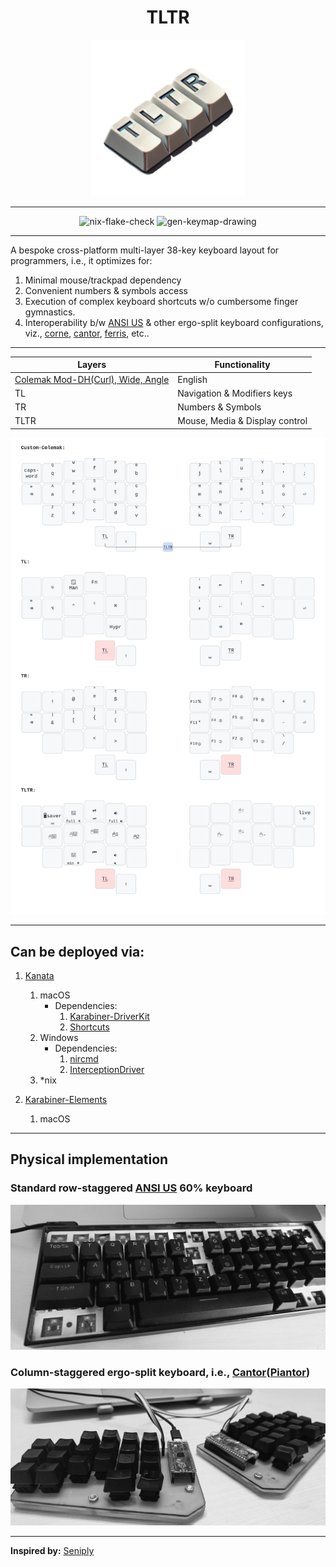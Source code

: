 <h1 align='center'>TLTR</h1>
<div align='center'>
    <img title='TLTR' src='./assets/logo.png' alt='Logo for the layout' height='250px'/>
</div>

---

<div align='center'>
    <img src="https://github.com/DivitMittal/TLTR/actions/workflows/.github/workflows/flake-check.yml/badge.svg" alt="nix-flake-check"/>
    <img src="https://github.com/DivitMittal/TLTR/actions/workflows/.github/workflows/keymap-drawer.yml/badge.svg" alt="gen-keymap-drawing"/>
</div>

---

A bespoke cross-platform multi-layer 38-key keyboard layout for programmers, i.e., it optimizes for:

1. Minimal mouse/trackpad dependency
2. Convenient numbers & symbols access
3. Execution of complex keyboard shortcuts w/o cumbersome finger gymnastics.
4. Interoperability b/w [ANSI US](https://commons.wikimedia.org/wiki/File:ANSI_Keyboard_Layout_Diagram_with_Form_Factor.svg) & other ergo-split keyboard configurations, viz., [corne](https://github.com/foostan/crkbd/), [cantor](https://github.com/diepala/cantor), [ferris](https://github.com/pierrechevalier83/ferris), etc..

---

| Layers                                                                                        | Functionality                  |
| --------------------------------------------------------------------------------------------- | ------------------------------ |
| [Colemak Mod-DH(Curl), Wide, Angle](https://github.com/ColemakMods/mod-dh?tab=readme-ov-file) | English                        |
| TL                                                                                            | Navigation & Modifiers keys    |
| TR                                                                                            | Numbers & Symbols              |
| TLTR                                                                                          | Mouse, Media & Display control |

<div align='center'>
    <img title='Layers' src='./assets/tltr.svg' alt='Layers of the keyboard layout visualized'/>
</div>

---

## Can be deployed via:

1. [Kanata](https://github.com/jtroo/kanata/)

   1. macOS
      - Dependencies:
        1. [Karabiner-DriverKit](https://github.com/pqrs-org/Karabiner-DriverKit-VirtualHIDDevice/blob/main/dist/Karabiner-DriverKit-VirtualHIDDevice-3.1.0.pkg)
        2. [Shortcuts](<https://www.wikipedia.com/en/articles/Shortcuts_(Apple)>)
   2. Windows
      - Dependencies:
        1. [nircmd](https://www.nirsoft.net/utils/nircmd.html)
        2. [InterceptionDriver](https://github.com/oblitum/Interception)
   3. \*nix

1. [Karabiner-Elements](https://github.com/pqrs-org/Karabiner-Elements)

   1. macOS

---

## Physical implementation

### Standard row-staggered [ANSI US](https://commons.wikimedia.org/wiki/File:ANSI_Keyboard_Layout_Diagram_with_Form_Factor.svg) 60% keyboard

![ANSI US Keyboard Image](./assets/ansi_us_keyboard.jpeg)

### Column-staggered ergo-split keyboard, i.e., [Cantor](https://github.com/diepala/cantor)([Piantor](https://github.com/beekeeb/piantor))

![Split Keyboard Image](./assets/split_keyboard.jpeg)

---

**Inspired by:** [Seniply](https://github.com/stevep99/seniply)